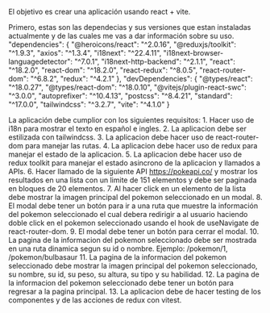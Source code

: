 El objetivo es crear una aplicación usando react + vite.

Primero, estas son las dependecias y sus versiones que estan instaladas actualmente y de las cuales me vas a dar información sobre su uso.
    "dependencies": {
    "@heroicons/react": "^2.0.16",
    "@reduxjs/toolkit": "^1.9.3",
    "axios": "^1.3.4",
    "i18next": "^22.4.11",
    "i18next-browser-languagedetector": "^7.0.1",
    "i18next-http-backend": "^2.1.1",
    "react": "^18.2.0",
    "react-dom": "^18.2.0",
    "react-redux": "^8.0.5",
    "react-router-dom": "^6.8.2",
    "redux": "^4.2.1"
  },
  "devDependencies": {
    "@types/react": "^18.0.27",
    "@types/react-dom": "^18.0.10",
    "@vitejs/plugin-react-swc": "^3.0.0",
    "autoprefixer": "^10.4.13",
    "postcss": "^8.4.21",
    "standard": "^17.0.0",
    "tailwindcss": "^3.2.7",
    "vite": "^4.1.0"
  }

La aplicación debe cumplior con los siguientes requisitos:
    1. Hacer uso de i18n para mostrar el texto en español e ingles.
    2. La aplicacion debe ser estilizada con tailwindcss.
    3. La aplicacion debe hacer uso de react-router-dom para manejar las rutas.
    4. La aplicacion debe hacer uso de redux para manejar el estado de la aplicacion.
    5. La aplicacion debe hacer uso de redux toolkit para manejar el estado asincrono de la aplicacion y llamados a APIs.
    6. Hacer llamado de la siguiente API https://pokeapi.co/ y mostrar los resultados en una lista con un limite de 151 elementos y debe ser paginada en bloques de 20 elementos.
    7. Al hacer click en un elemento de la lista debe mostrar la imagen principal del pokemon seleccionado en un modal.
    8. El modal debe tener un botón para ir a una ruta que muestre la información del pokemon seleccionado el cual debera redirigir a al usuario haciendo doble click en el pokemon seleccionado usando el hook de useNavigate de react-router-dom.
    9. El modal debe tener un botón para cerrar el modal.
    10. La pagina de la informacion del pokemon seleccionado debe ser mostrada en una ruta dinamica segun su id o nombre. Ejemplo: /pokemon/1, /pokemon/bulbasaur
    11. La pagina de la informacion del pokemon seleccionado debe mostrar la imagen principal del pokemon seleccionado, su nombre, su id, su peso, su altura, su tipo y su habilidad.
    12. La pagina de la informacion del pokemon seleccionado debe tener un botón para regresar a la pagina principal.
    13. La aplicacion debe de hacer testing de los componentes y de las acciones de redux con vitest. 